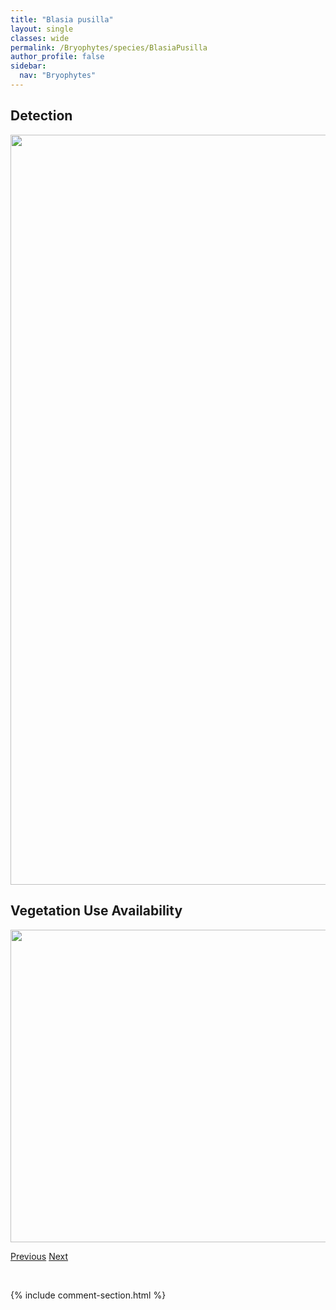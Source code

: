 ```yaml
---
title: "Blasia pusilla"
layout: single
classes: wide
permalink: /Bryophytes/species/BlasiaPusilla
author_profile: false
sidebar:
  nav: "Bryophytes"
---
```


<h2>Detection</h2>

<a href="https://drive.google.com/uc?export=view&id=1x5AfYqhSPz5l1Yk1vBNHLR3BaZ_HUl1C">
<img src="https://drive.google.com/uc?export=view&id=1x5AfYqhSPz5l1Yk1vBNHLR3BaZ_HUl1C" height = "1200" width = "800">
</a>


<h2>Vegetation Use Availability</h2>

<a href="https://drive.google.com/uc?export=view&id=1Nj_8atjvMpRabNUVm-erAoBEHpI0Atnq">
<img src="https://drive.google.com/uc?export=view&id=1Nj_8atjvMpRabNUVm-erAoBEHpI0Atnq" height = "500" width = "1000">
</a>


<a href="/DevelopmentWebsite/Bryophytes/species/BartramiaIthyphylla" class="pagination--pager" title="Bartramia ithyphylla">Previous</a> <a href="/DevelopmentWebsite/Bryophytes/species/BryohaplocladiumMicrophyllum" class="pagination--pager" title="Bryohaplocladium microphyllum">Next</a>

<p>&nbsp;</p>

{% include comment-section.html %}
